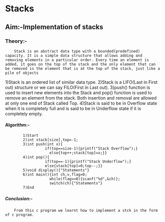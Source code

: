 # Stacks
## Aim:-Implementation of stacks
### Theory:-
        Stack is an abstract data type with a bounded(predefined) capacity. It is a simple data structure that allows adding and removing elements in a particular order. Every time an element is added, it goes on the top of the stack and the only element that can be removed is the element that is at the top of the stack, just like a pile of objects
1)Stack is an ordered list of similar data type.
2)Stack is a LIFO(Last in First out) structure or we can say FILO(First in Last out).
3)push() function is used to insert new elements into the Stack and pop() function is used to remove an element from the stack. Both insertion and removal are allowed at only one end of Stack called Top.
4)Stack is said to be in Overflow state when it is completely full and is said to be in Underflow state if it is completely empty.
#### Algorithm:-
            1)Start
            2)int stack[size],top=-1;
            3)int push(int x){
                      if(top==size-1){printf("Stack Overflow");}
	                    else{top++;stack[top]=x;}}
            4)int pop(){
                      if(top==-1){printf("Stack Underflow");}
                      else{stack[top]=0;top--;}}
            5)void display(){"Statements"}
            6)int main(){int ch,v,flag=0;
                        while(flag==0){scanf("%d",&ch)};
                        switch(ch){"Statements"}
            7)End
##### Conclusion:-
		From this c program we learnt how to implement a stck in the form of c program.
